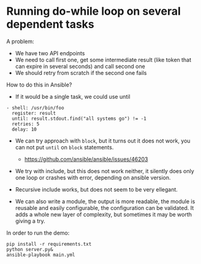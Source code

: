 # Running do-while loop on several dependent tasks

A problem: 
* We have two API endpoints
* We need to call first one, get some intermediate result (like token that can expire in several seconds) and call second one
* We should retry from scratch if the second one fails

How to do this in Ansible?
* If it would be a single task, we could use until
```
- shell: /usr/bin/foo
  register: result
  until: result.stdout.find("all systems go") != -1
  retries: 5
  delay: 10
```

* We can try approach with `block`, but it turns out it does not work, you can not put `until` on `block` statements. 
    * https://github.com/ansible/ansible/issues/46203

* We try with include, but this does not work neither, it silently does only one loop or crashes with error, depending on ansible version.

* Recursive include works, but does not seem to be very ellegant.

* We can also write a module, the output is more readable, the module is reusable and easily configurable, the configuration can be validated. It adds a whole new layer of complexity, but sometimes it may be worth giving a try.


In order to run the demo:
```
pip install -r requirements.txt
python server.py&
ansible-playbook main.yml
```
